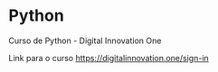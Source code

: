 # Python
Curso de Python - Digital Innovation One

Link para o curso https://digitalinnovation.one/sign-in
